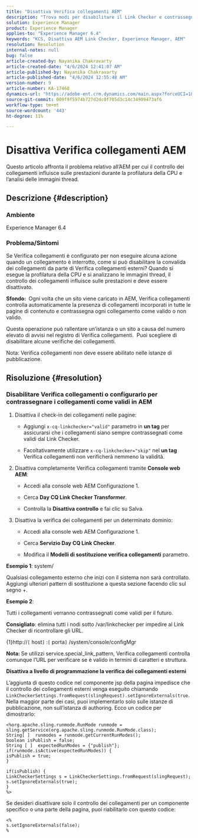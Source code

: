 ```yaml
---
title: "Disattiva Verifica collegamenti AEM"
description: "Trova modi per disabilitare il Link Checker e contrassegnare i collegamenti come validi in AEM."
solution: Experience Manager
product: Experience Manager
applies-to: "Experience Manager 6.4"
keywords: "KCS, Disattiva AEM Link Checker, Experience Manager, AEM"
resolution: Resolution
internal-notes: null
bug: false
article-created-by: Nayanika Chakravarty
article-created-date: "4/6/2024 12:41:07 AM"
article-published-by: Nayanika Chakravarty
article-published-date: "4/6/2024 12:55:48 AM"
version-number: 9
article-number: KA-17468
dynamics-url: "https://adobe-ent.crm.dynamics.com/main.aspx?forceUCI=1&pagetype=entityrecord&etn=knowledgearticle&id=c56c0f56-aef3-ee11-904b-6045bd006b25"
source-git-commit: 009f9f5974b727d2dc0f705d3c14c34909473af6
workflow-type: tm+mt
source-wordcount: '443'
ht-degree: 11%

---
```


# Disattiva Verifica collegamenti AEM


Questo articolo affronta il problema relativo all’AEM per cui il controllo dei collegamenti influisce sulle prestazioni durante la profilatura della CPU e l’analisi delle immagini thread.

## Descrizione {#description}


### <b>Ambiente</b>

Experience Manager 6.4

### <b>Problema/Sintomi</b>

Se Verifica collegamenti è configurato per non eseguire alcuna azione quando un collegamento è interrotto, come si può disabilitare la convalida dei collegamenti da parte di Verifica collegamenti esterni? Quando si esegue la profilatura della CPU e si analizzano le immagini thread, il controllo dei collegamenti influisce sulle prestazioni e deve essere disattivato.

<b>Sfondo: </b> Ogni volta che un sito viene caricato in AEM, Verifica collegamenti controlla automaticamente la presenza di collegamenti incorporati in tutte le pagine di contenuto e contrassegna ogni collegamento come valido o non valido.

Questa operazione può rallentare un’istanza o un sito a causa del numero elevato di avvisi nel registro di Verifica collegamenti.  Puoi scegliere di disabilitare alcune verifiche dei collegamenti.

Nota: Verifica collegamenti non deve essere abilitato nelle istanze di pubblicazione.


## Risoluzione {#resolution}


### Disabilitare Verifica collegamenti o configurarlo per contrassegnare i collegamenti come validi in AEM

1. Disattiva il check-in dei collegamenti nelle pagine:

   - Aggiungi `x-cq-linkchecker="valid"` parametro in <b>un tag</b> per assicurarsi che i collegamenti siano sempre contrassegnati come validi dal Link Checker.


   - Facoltativamente utilizzare `x-cq-linkchecker="skip"` nel <b>un tag</b> Verifica collegamenti non verificherà nemmeno la validità.
2. Disattiva completamente Verifica collegamenti tramite <b>Console web AEM</b>:
   - Accedi alla console web AEM Configurazione 1.


   - Cerca <b>Day CQ Link Checker Transformer</b>.


   - Controlla la <b>Disattiva controllo</b> e fai clic su Salva.
3. Disattiva la verifica dei collegamenti per un determinato dominio:
   - Accedi alla console web AEM Configurazione 1.


   - Cerca <b>Servizio Day CQ Link Checker</b>.


   - Modifica il <b>Modelli di sostituzione verifica collegamenti</b> parametro.


<b>Esempio 1</b>: system/

Qualsiasi collegamento esterno che inizi con il sistema non sarà controllato. Aggiungi ulteriori pattern di sostituzione a questa sezione facendo clic sul segno +.

<b>Esempio 2</b>:

Tutti i collegamenti verranno contrassegnati come validi per il futuro.

<b>Consigliato</b>: elimina tutti i nodi sotto /var/linkchecker per impedire al Link Checker di ricontrollare gli URL.

{1}http://`[` host`]` :`[` porta`]` /system/console/configMgr

<b>Nota: </b>Se utilizzi service.special_link_pattern, Verifica collegamenti controlla comunque l’URL per verificare se è valido in termini di caratteri e struttura.

<b>Disattiva a livello di programmazione la verifica dei collegamenti esterni</b>

L’aggiunta di questo codice nel componente jsp della pagina impedisce che il controllo dei collegamenti esterni venga eseguito chiamando `LinkCheckerSettings.fromRequest(slingRequest).setIgnoreExternals(true`. Nella maggior parte dei casi, puoi implementarlo solo sulle istanze di pubblicazione, non sull’istanza di authoring. Ecco un codice per dimostrarlo:




```
<%org.apache.sling.runmode.RunMode runmode = sling.getService(org.apache.sling.runmode.RunMode.class);
String[ ]  runmodes = runmode.getCurrentRunModes();
boolean isPublish = false;
String [ ]  expectedRunModes = {"publish"};
if(runmode.isActive(expectedRunModes)) {
isPublish = true;
}

if(isPublish) {
LinkCheckerSettings s = LinkCheckerSettings.fromRequest(slingRequest);
s.setIgnoreExternals(true);
}
%>
```




Se desideri disattivare solo il controllo dei collegamenti per un componente specifico o una parte della pagina, puoi riabilitarlo con questo codice:


```
<%
s.setIgnoreExternals(false);
%
```

